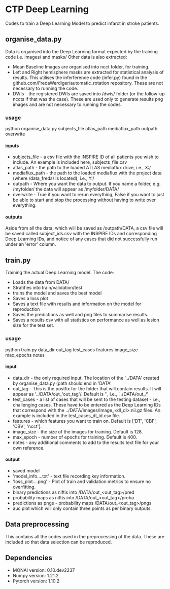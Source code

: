# CTP Deep Learning 
Codes to train a Deep Learning Model to predict infarct in stroke patients.
## organise_data.py
Data is organised into the Deep Learning format expected by the training code i.e. images/ and masks/
Other data is also extracted:
- Mean Baseline Images are organised into ncct folder, for training.
- Left and Right hemisphere masks are extracted for statistical analysis of results. This utilises the inferference code (infer.py) found in the github.com/FredaWerdiger/automatic_rotation repository. These are not necessary to running the code.
- DWIs - the registered DWIs are saved into /dwis/ folder (or the follow-up nccts if that was the case). These are used only to generate results png images and are not necessary to running the codes.

### usage
python organise_data.py subjects_file atlas_path mediaflux_path outpath overwrite
#### inputs
- subjects_file - a csv file with the INSPIRE ID of all patients you wish to include. An example is included here, subjects_file.csv
- atlas_path - the path to the loaded ATLAS mediaflux drive, i.e., X:/
- mediaflux_path - the path to the loaded mediaflux with the project data (where /data_freda/ is located), i.e., Y:/
- outpath - Where you want the data to output. If you name a folder, e.g. /myfolder/ the data will appear as /myfolder/DATA/
- overwrite - True if you want to rerun everything, False if you want to just be able to start and stop the processing without having to write over everything.
#### outputs
Aside from all the data, which will be saved as /outpath/DATA, a csv file will be saved called subject_ids.csv with the INSPIRE IDs and corresponding Deep Learning IDs, and notice of any cases that did not successfully run under an 'error' column.

  ## train.py
  Training the actual Deep Learning model. The code:
  - Loads the data from DATA/
  - Stratifies into train/validation/test
  - trains the model and saves the best model
  - Saves a loss plot
  - Saves a text file with results and information on the model for reproduction
  - Saves the predictions as well and png files to summarise results.
  - Saves a results csv with all statistics on performance as well as lesion size for the test set.
### usage
python train.py data_dir out_tag test_cases features image_size max_epochs notes
#### input
- data_dir - the only required input. The location of the '../DATA' created by organise_data.py (path should end in 'DATA'
- out_tag -  This is the postfix for the folder that will contain results. It will appear as '../DATA/out_'out_tag'/. Default is '', i.e., '../DATA/out_/'
- test_cases - a list of cases that will be sent to the testing dataset - i.e., challenging cases. These have to be entered as the Deep Learning IDs that correspond with the ../DATA/images/image_<dl_dl>.nii.gz files. An example is included in the test_cases_dl_id.csv file.
- features - which features you want to train on. Default is ['DT', 'CBF', 'CBV', 'ncct'].
- image_size - the size of the images for training. Default is 128.
- max_epoch - number of epochs for training. Default is 400.
- notes - any additional comments to add to the results text file for your own reference.

#### output
- saved model
- 'model_info....txt' - text file recording key information. 
- 'loss_plot....png' - Plot of train and validation metrics to ensure no overfitting.
- binary predictions as niftis into /DATA/out_<out_tag>/pred
- probability maps as niftis into /DATA/out_<out_tag>/proba
- predictions as pngs - probability maps /DATA/out_<out_tag>/pngs
- auc plot which will only contain three points as per binary outputs.
## Data preprocessing
This contains all the codes used in the preprocessing of the data. These are included so that data selection can be reproduced. 
  

## Dependencies
- MONAI version: 0.10.dev2237
- Numpy version: 1.21.2
- Pytorch version: 1.10.2
